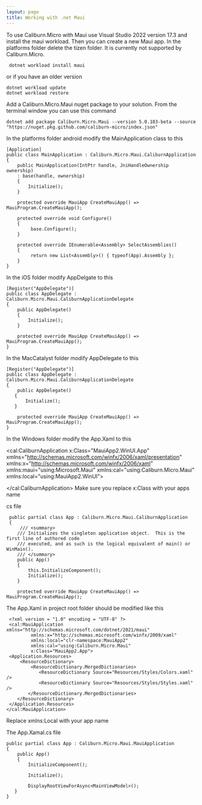 ```yaml
---
layout: page
title: Working with .net Maui
---
```


To use Caliburn.Micro with Maui use Visual Studio 2022 version 17.3 and install the maui workload. Then you can create a new Maui app. In the platforms folder delete the tizen folder. It is currently not supported by Caliburn.Micro.

     dotnet workload install maui

or if you have an older version

    dotnet workload update
    dotnet workload restore

Add a Caliburn.Micro.Maui nuget package to your solution. From the terminal window you can use this command

    dotnet add package Caliburn.Micro.Maui --version 5.0.183-beta --source "https://nuget.pkg.github.com/caliburn-micro/index.json"

In the platforms folder android modify the MainApplication class to this

    [Application]
    public class MainApplication : Caliburn.Micro.Maui.CaliburnApplication
    {
        public MainApplication(IntPtr handle, JniHandleOwnership ownership)
        : base(handle, ownership)
        {
            Initialize();
        }

        protected override MauiApp CreateMauiApp() => MauiProgram.CreateMauiApp();

        protected override void Configure()
        {
             base.Configure();
        }

        protected override IEnumerable<Assembly> SelectAssemblies()
        {
             return new List<Assembly>() { typeof(App).Assembly };
        }
    }
   
In the iOS folder modify AppDelgate to this

    [Register("AppDelegate")]
    public class AppDelegate : Caliburn.Micro.Maui.CaliburnApplicationDelegate
    {
        public AppDelegate()
        {
            Initialize();
        }

        protected override MauiApp CreateMauiApp() => MauiProgram.CreateMauiApp();
    }
    
In the MacCatalyst folder modify AppDelegate to this

    [Register("AppDelegate")]
    public class AppDelegate : Caliburn.Micro.Maui.CaliburnApplicationDelegate
    {
        public AppDelegate()
       {
           Initialize();
       }   

        protected override MauiApp CreateMauiApp() => MauiProgram.CreateMauiApp();
    }
    
In the Windows folder modify the App.Xaml to this

<cal:CaliburnApplication
    x:Class="MauiApp2.WinUI.App"
    xmlns="http://schemas.microsoft.com/winfx/2006/xaml/presentation"
    xmlns:x="http://schemas.microsoft.com/winfx/2006/xaml"
    xmlns:maui="using:Microsoft.Maui"
    xmlns:cal="using:Caliburn.Micro.Maui"
    xmlns:local="using:MauiApp2.WinUI">

</cal:CaliburnApplication>
Make sure you replace x:Class with your apps name

cs file

     public partial class App : Caliburn.Micro.Maui.CaliburnApplication
     {
         /// <summary>
        /// Initializes the singleton application object.  This is the first line of authored code
        /// executed, and as such is the logical equivalent of main() or WinMain().
        /// </summary>
        public App()
        {
        	this.InitializeComponent();
	        Initialize();
        }

        protected override MauiApp CreateMauiApp() => MauiProgram.CreateMauiApp();
     
     
The App.Xaml in project root folder should be modified like this

     <?xml version = "1.0" encoding = "UTF-8" ?>
     <cal:MauiApplication xmlns="http://schemas.microsoft.com/dotnet/2021/maui"
             xmlns:x="http://schemas.microsoft.com/winfx/2009/xaml"
             xmlns:local="clr-namespace:MauiApp2"
             xmlns:cal="using:Caliburn.Micro.Maui"
             x:Class="MauiApp2.App">
     <Application.Resources>
         <ResourceDictionary>
             <ResourceDictionary.MergedDictionaries>
                <ResourceDictionary Source="Resources/Styles/Colors.xaml" />
                <ResourceDictionary Source="Resources/Styles/Styles.xaml" />
            </ResourceDictionary.MergedDictionaries>
        </ResourceDictionary>
     </Application.Resources>
    </cal:MauiApplication>
    
Replace xmlns:Local with your app name

The App.Xamal.cs file

    public partial class App : Caliburn.Micro.Maui.MauiApplication
    {
        public App()
        {
            InitializeComponent();

            Initialize();

            DisplayRootViewForAsync<MainViewModel>();
       }
    }
